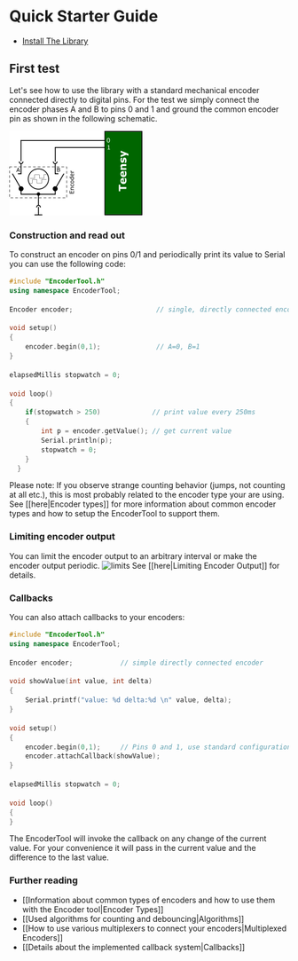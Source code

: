 
# Quick Starter Guide

- [Install The Library]

## First test

Let's see how to use the library with a standard mechanical encoder connected directly to digital pins. For the test we simply connect the encoder phases A and B to pins 0 and 1 and ground the common encoder pin as shown in the following schematic.

![Simple Encoder 1](../Resources/Image/SimpleEnc1.png)

### Construction and read out

To construct an encoder on pins 0/1 and periodically print its value to Serial you can use the following code:
```c++
#include "EncoderTool.h"
using namespace EncoderTool;

Encoder encoder;                     // single, directly connected encoder

void setup()
{
    encoder.begin(0,1);              // A=0, B=1
}

elapsedMillis stopwatch = 0;

void loop()
{
    if(stopwatch > 250)             // print value every 250ms
    {
        int p = encoder.getValue(); // get current value
        Serial.println(p);
        stopwatch = 0;
    }
  }
```

Please note: If you observe strange counting behavior (jumps, not counting at all etc.), this is most probably related to the encoder type your are using. See [[here|Encoder types]] for more information about common encoder types and how to setup the EncoderTool to support them.

### Limiting encoder output

You can limit the encoder output to an arbitrary interval or make the encoder output periodic.
![limits](image/limits.png)
See [[here|Limiting Encoder Output]] for details.

### Callbacks
You can also attach callbacks to your encoders:
```c++
#include "EncoderTool.h"
using namespace EncoderTool;

Encoder encoder;            // simple directly connected encoder

void showValue(int value, int delta)
{
    Serial.printf("value: %d delta:%d \n" value, delta);
}

void setup()
{
    encoder.begin(0,1);     // Pins 0 and 1, use standard configuration
    encoder.attachCallback(showValue);
}

elapsedMillis stopwatch = 0;

void loop()
{   
}
```
The EncoderTool will invoke the callback on any change of the current value. For your convenience it will pass in the current value and the difference to the last value.

### Further reading
* [[Information about common types of encoders and how to use them with the Encoder tool|Encoder Types]]
* [[Used algorithms for counting and debouncing|Algorithms]]
* [[How to use various multiplexers to connect your encoders|Multiplexed Encoders]]
* [[Details about the implemented callback system|Callbacks]]


<!----------------------------------------------------------------------------->

[Install The Library]: Installation.md



